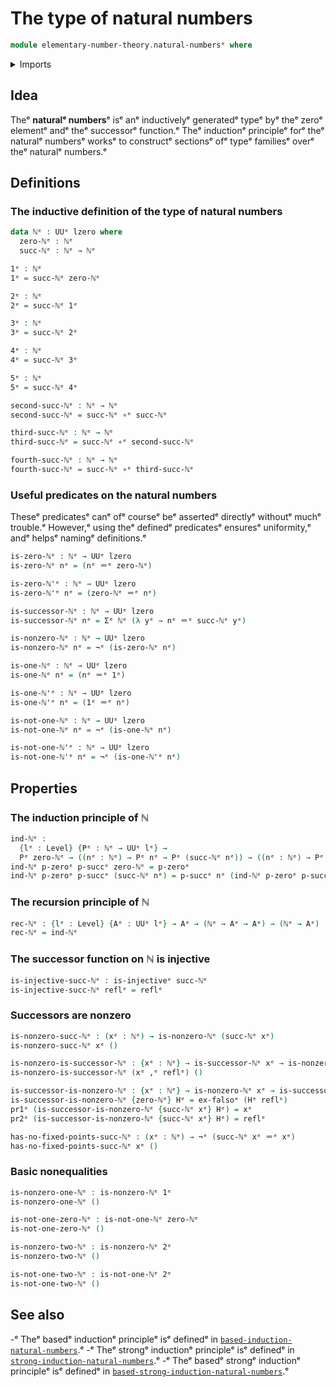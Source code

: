 # The type of natural numbers

```agda
module elementary-number-theory.natural-numbersᵉ where
```

<details><summary>Imports</summary>

```agda
open import foundation.dependent-pair-typesᵉ
open import foundation.universe-levelsᵉ

open import foundation-core.empty-typesᵉ
open import foundation-core.function-typesᵉ
open import foundation-core.identity-typesᵉ
open import foundation-core.injective-mapsᵉ
open import foundation-core.negationᵉ
```

</details>

## Idea

Theᵉ **naturalᵉ numbers**ᵉ isᵉ anᵉ inductivelyᵉ generatedᵉ typeᵉ byᵉ theᵉ zeroᵉ elementᵉ andᵉ
theᵉ successorᵉ function.ᵉ Theᵉ inductionᵉ principleᵉ forᵉ theᵉ naturalᵉ numbersᵉ worksᵉ to
constructᵉ sectionsᵉ ofᵉ typeᵉ familiesᵉ overᵉ theᵉ naturalᵉ numbers.ᵉ

## Definitions

### The inductive definition of the type of natural numbers

```agda
data ℕᵉ : UUᵉ lzero where
  zero-ℕᵉ : ℕᵉ
  succ-ℕᵉ : ℕᵉ → ℕᵉ

1ᵉ : ℕᵉ
1ᵉ = succ-ℕᵉ zero-ℕᵉ

2ᵉ : ℕᵉ
2ᵉ = succ-ℕᵉ 1ᵉ

3ᵉ : ℕᵉ
3ᵉ = succ-ℕᵉ 2ᵉ

4ᵉ : ℕᵉ
4ᵉ = succ-ℕᵉ 3ᵉ

5ᵉ : ℕᵉ
5ᵉ = succ-ℕᵉ 4ᵉ

second-succ-ℕᵉ : ℕᵉ → ℕᵉ
second-succ-ℕᵉ = succ-ℕᵉ ∘ᵉ succ-ℕᵉ

third-succ-ℕᵉ : ℕᵉ → ℕᵉ
third-succ-ℕᵉ = succ-ℕᵉ ∘ᵉ second-succ-ℕᵉ

fourth-succ-ℕᵉ : ℕᵉ → ℕᵉ
fourth-succ-ℕᵉ = succ-ℕᵉ ∘ᵉ third-succ-ℕᵉ
```

### Useful predicates on the natural numbers

Theseᵉ predicatesᵉ canᵉ ofᵉ courseᵉ beᵉ assertedᵉ directlyᵉ withoutᵉ muchᵉ trouble.ᵉ
However,ᵉ using theᵉ definedᵉ predicatesᵉ ensuresᵉ uniformity,ᵉ andᵉ helpsᵉ namingᵉ
definitions.ᵉ

```agda
is-zero-ℕᵉ : ℕᵉ → UUᵉ lzero
is-zero-ℕᵉ nᵉ = (nᵉ ＝ᵉ zero-ℕᵉ)

is-zero-ℕ'ᵉ : ℕᵉ → UUᵉ lzero
is-zero-ℕ'ᵉ nᵉ = (zero-ℕᵉ ＝ᵉ nᵉ)

is-successor-ℕᵉ : ℕᵉ → UUᵉ lzero
is-successor-ℕᵉ nᵉ = Σᵉ ℕᵉ (λ yᵉ → nᵉ ＝ᵉ succ-ℕᵉ yᵉ)

is-nonzero-ℕᵉ : ℕᵉ → UUᵉ lzero
is-nonzero-ℕᵉ nᵉ = ¬ᵉ (is-zero-ℕᵉ nᵉ)

is-one-ℕᵉ : ℕᵉ → UUᵉ lzero
is-one-ℕᵉ nᵉ = (nᵉ ＝ᵉ 1ᵉ)

is-one-ℕ'ᵉ : ℕᵉ → UUᵉ lzero
is-one-ℕ'ᵉ nᵉ = (1ᵉ ＝ᵉ nᵉ)

is-not-one-ℕᵉ : ℕᵉ → UUᵉ lzero
is-not-one-ℕᵉ nᵉ = ¬ᵉ (is-one-ℕᵉ nᵉ)

is-not-one-ℕ'ᵉ : ℕᵉ → UUᵉ lzero
is-not-one-ℕ'ᵉ nᵉ = ¬ᵉ (is-one-ℕ'ᵉ nᵉ)
```

## Properties

### The induction principle of ℕ

```agda
ind-ℕᵉ :
  {lᵉ : Level} {Pᵉ : ℕᵉ → UUᵉ lᵉ} →
  Pᵉ zero-ℕᵉ → ((nᵉ : ℕᵉ) → Pᵉ nᵉ → Pᵉ (succ-ℕᵉ nᵉ)) → ((nᵉ : ℕᵉ) → Pᵉ nᵉ)
ind-ℕᵉ p-zeroᵉ p-succᵉ zero-ℕᵉ = p-zeroᵉ
ind-ℕᵉ p-zeroᵉ p-succᵉ (succ-ℕᵉ nᵉ) = p-succᵉ nᵉ (ind-ℕᵉ p-zeroᵉ p-succᵉ nᵉ)
```

### The recursion principle of ℕ

```agda
rec-ℕᵉ : {lᵉ : Level} {Aᵉ : UUᵉ lᵉ} → Aᵉ → (ℕᵉ → Aᵉ → Aᵉ) → (ℕᵉ → Aᵉ)
rec-ℕᵉ = ind-ℕᵉ
```

### The successor function on ℕ is injective

```agda
is-injective-succ-ℕᵉ : is-injectiveᵉ succ-ℕᵉ
is-injective-succ-ℕᵉ reflᵉ = reflᵉ
```

### Successors are nonzero

```agda
is-nonzero-succ-ℕᵉ : (xᵉ : ℕᵉ) → is-nonzero-ℕᵉ (succ-ℕᵉ xᵉ)
is-nonzero-succ-ℕᵉ xᵉ ()

is-nonzero-is-successor-ℕᵉ : {xᵉ : ℕᵉ} → is-successor-ℕᵉ xᵉ → is-nonzero-ℕᵉ xᵉ
is-nonzero-is-successor-ℕᵉ (xᵉ ,ᵉ reflᵉ) ()

is-successor-is-nonzero-ℕᵉ : {xᵉ : ℕᵉ} → is-nonzero-ℕᵉ xᵉ → is-successor-ℕᵉ xᵉ
is-successor-is-nonzero-ℕᵉ {zero-ℕᵉ} Hᵉ = ex-falsoᵉ (Hᵉ reflᵉ)
pr1ᵉ (is-successor-is-nonzero-ℕᵉ {succ-ℕᵉ xᵉ} Hᵉ) = xᵉ
pr2ᵉ (is-successor-is-nonzero-ℕᵉ {succ-ℕᵉ xᵉ} Hᵉ) = reflᵉ

has-no-fixed-points-succ-ℕᵉ : (xᵉ : ℕᵉ) → ¬ᵉ (succ-ℕᵉ xᵉ ＝ᵉ xᵉ)
has-no-fixed-points-succ-ℕᵉ xᵉ ()
```

### Basic nonequalities

```agda
is-nonzero-one-ℕᵉ : is-nonzero-ℕᵉ 1ᵉ
is-nonzero-one-ℕᵉ ()

is-not-one-zero-ℕᵉ : is-not-one-ℕᵉ zero-ℕᵉ
is-not-one-zero-ℕᵉ ()

is-nonzero-two-ℕᵉ : is-nonzero-ℕᵉ 2ᵉ
is-nonzero-two-ℕᵉ ()

is-not-one-two-ℕᵉ : is-not-one-ℕᵉ 2ᵉ
is-not-one-two-ℕᵉ ()
```

## See also

-ᵉ Theᵉ basedᵉ inductionᵉ principleᵉ isᵉ definedᵉ in
  [`based-induction-natural-numbers`](elementary-number-theory.based-induction-natural-numbers.md).ᵉ
-ᵉ Theᵉ strongᵉ inductionᵉ principleᵉ isᵉ definedᵉ in
  [`strong-induction-natural-numbers`](elementary-number-theory.strong-induction-natural-numbers.md).ᵉ
-ᵉ Theᵉ basedᵉ strongᵉ inductionᵉ principleᵉ isᵉ definedᵉ in
  [`based-strong-induction-natural-numbers`](elementary-number-theory.based-strong-induction-natural-numbers.md).ᵉ
